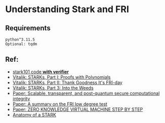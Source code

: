 # Understanding Stark and FRI
## Requirements
```
python^3.11.5
Optional: tqdm
```

## Ref:
- [stark101 code **with verifier**](https://github.com/udibr/stark101-1/blob/master/tutorial/Stark101-part5.ipynb)
- [Vitalik: STARKs, Part I: Proofs with Polynomials](https://vitalik.eth.limo/general/2017/11/09/starks_part_1.html)
- [Vitalik: STARKs, Part II: Thank Goodness It's FRI-day](https://vitalik.eth.limo/general/2017/11/22/starks_part_2.html)
- [Vitalik: STARKs, Part 3: Into the Weeds](https://vitalik.eth.limo/general/2018/07/21/starks_part_3.html)
- [Paper: Scalable, transparent, and post-quantum secure computational integrity](https://eprint.iacr.org/2018/046.pdf)
- [Paper: A summary on the FRI low degree test](https://eprint.iacr.org/2022/1216.pdf)
- [Paper: ZERO KNOWLEDGE VIRTUAL MACHINE STEP BY STEP](https://eprint.iacr.org/2023/1032.pdf)
- [Anatomy of a STARK](https://aszepieniec.github.io/stark-anatomy/)